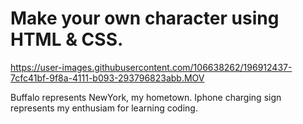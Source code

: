 # Make your own character using HTML & CSS.


https://user-images.githubusercontent.com/106638262/196912437-7cfc41bf-9f8a-4111-b093-293796823abb.MOV

Buffalo represents NewYork, my hometown. 
Iphone charging sign represents my enthusiam for learning coding.
